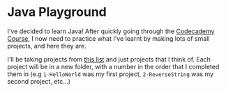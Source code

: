# Java Playground

I've decided to learn Java! After quickly going through the [Codecademy Course](https://www.codecademy.com/learn/learn-java), I now need to practice what I've learnt by making lots of small projects, and here they are.

I'll be taking projects from [this list](https://www.dreamincode.net/forums/topic/78802-martyr2s-mega-project-ideas-list/) and just projects that I think of. Each project will be in a new folder, with a number in the order that I completed them in (e.g `1-HelloWorld` was my first project, `2-ReverseString` was my second project, etc...)